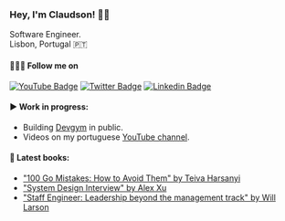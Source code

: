 ### Hey, I'm Claudson! 👋🏾
Software Engineer. <br>
Lisbon, Portugal 🇵🇹

#### 🚶🏾‍♂️ Follow me on 

[![YouTube Badge](https://img.shields.io/badge/-Youtube-c14438?style=flat-square&labelColor=c14438&logo=youtube&logoColor=white&link=https://youtube.com/filhodanuvem)](https://youtube.com/filhodanuvem)
[![Twitter Badge](https://img.shields.io/badge/-Twitter-1ca0f1?style=flat-square&labelColor=1ca0f1&logo=twitter&logoColor=white&link=https://twitter.com/filhodanuvem)](https://twitter.com/filhodanuvem)
[![Linkedin Badge](https://img.shields.io/badge/-LinkedIn-blue?style=flat-square&logo=Linkedin&logoColor=white&link=https://www.linkedin.com/in/cloudson/)](https://www.linkedin.com/in/cloudson/)

#### ▶️ Work in progress:
- Building [Devgym](https://devgym.com.br) in public.    
- Videos on my portuguese [YouTube channel](https://youtube.com/filhodanuvem/). 


#### 📘 Latest books: 
- ["100 Go Mistakes: How to Avoid Them" by Teiva Harsanyi](https://amzn.to/3Eubuqr)
- ["System Design Interview" by Alex Xu](https://amzn.to/3s04nid)
- ["Staff Engineer: Leadership beyond the management track" by Will Larson](https://amzn.to/3CFGgLD)
